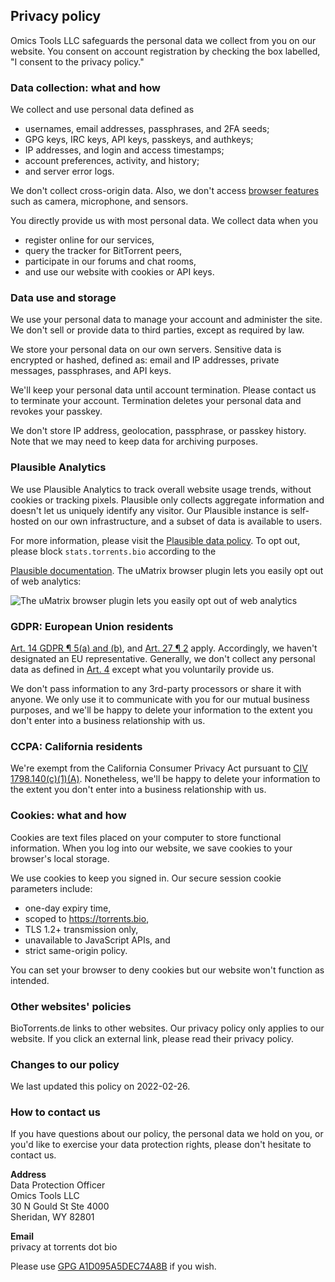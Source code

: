 ## Privacy policy

Omics Tools LLC safeguards the personal data we collect from you on our website.
You consent on account registration by checking the box labelled,
"I consent to the privacy policy."

### Data collection: what and how

We collect and use personal data defined as

- usernames, email addresses, passphrases, and 2FA seeds;
- GPG keys, IRC keys, API keys, passkeys, and authkeys;
- IP addresses, and login and access timestamps;
- account preferences, activity, and history;
- and server error logs.

We don't collect cross-origin data.
Also, we don't access
[browser features](https://developer.mozilla.org/en-US/docs/Web/HTTP/Headers/Feature-Policy#directives)
such as camera, microphone, and sensors.

You directly provide us with most personal data.
We collect data when you

- register online for our services,
- query the tracker for BitTorrent peers,
- participate in our forums and chat rooms,
- and use our website with cookies or API keys.

### Data use and storage

We use your personal data to manage your account and administer the site.
We don't sell or provide data to third parties, except as required by law.

We store your personal data on our own servers.
Sensitive data is encrypted or hashed, defined as:
email and IP addresses, private messages, passphrases, and API keys.

We'll keep your personal data until account termination.
Please contact us to terminate your account.
Termination deletes your personal data and revokes your passkey.

We don't store IP address, geolocation, passphrase, or passkey history.
Note that we may need to keep data for archiving purposes.

### Plausible Analytics

We use Plausible Analytics to track overall website usage trends, without cookies or tracking pixels.
Plausible only collects aggregate information and doesn't let us uniquely identify any visitor.
Our Plausible instance is self-hosted on our own infrastructure, and a subset of data is available to users.

For more information, please visit the
[Plausible data policy](https://plausible.io/data-policy).
To opt out, please block `stats.torrents.bio` according to the

[Plausible documentation](https://plausible.io/docs/excluding).
The uMatrix browser plugin lets you easily opt out of web analytics:

![The uMatrix browser plugin lets you easily opt out of web analytics](/images/plausible-optout.png)

### GDPR: European Union residents

[Art. 14 GDPR ¶ 5(a) and (b)](https://gdpr-info.eu/art-14-gdpr), and
[Art. 27 ¶ 2](https://gdpr-info.eu/art-27-gdpr) apply.
Accordingly, we haven't designated an EU representative.
Generally, we don't collect any personal data as defined in
[Art. 4](https://gdpr-info.eu/art-4-gdpr)
except what you voluntarily provide us.

We don't pass information to any 3rd-party processors or share it with anyone.
We only use it to communicate with you for our mutual business purposes,
and we'll be happy to delete your information
to the extent you don't enter into a business relationship with us.

### CCPA: California residents

We're exempt from the California Consumer Privacy Act pursuant to
[CIV 1798.140(c)(1)(A)](https://ccpa-info.com/home/1798-140-definitions).
Nonetheless, we'll be happy to delete your information
to the extent you don't enter into a business relationship with us.

### Cookies: what and how

Cookies are text files placed on your computer to store functional information.
When you log into our website, we save cookies to your browser's local storage.

We use cookies to keep you signed in.
Our secure session cookie parameters include:

- one-day expiry time,
- scoped to https://torrents.bio,
- TLS 1.2+ transmission only,
- unavailable to JavaScript APIs, and
- strict same-origin policy.

You can set your browser to deny cookies
but our website won't function as intended.

### Other websites' policies

BioTorrents.de links to other websites.
Our privacy policy only applies to our website.
If you click an external link, please read their privacy policy.

### Changes to our policy

We last updated this policy on 2022-02-26.

### How to contact us

If you have questions about our policy,
the personal data we hold on you,
or you'd like to exercise your data protection rights,
please don't hesitate to contact us.

**Address**<br />
Data Protection Officer<br />
Omics Tools LLC<br />
30 N Gould St Ste 4000<br />
Sheridan, WY 82801

**Email**<br />
privacy at torrents dot bio

Please use
[GPG A1D095A5DEC74A8B](/pubkey)
if you wish.
